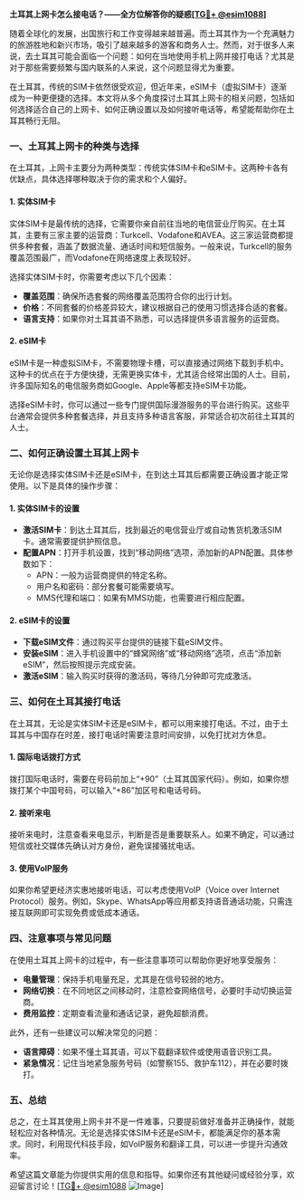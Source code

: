 **土耳其上网卡怎么接电话？——全方位解答你的疑惑[[TG💪+ @esim1088](https://t.me/s/esim1088)]**

随着全球化的发展，出国旅行和工作变得越来越普遍。而土耳其作为一个充满魅力的旅游胜地和新兴市场，吸引了越来越多的游客和商务人士。然而，对于很多人来说，去土耳其可能会面临一个问题：如何在当地使用手机上网并接打电话？尤其是对于那些需要频繁与国内联系的人来说，这个问题显得尤为重要。

在土耳其，传统的SIM卡依然很受欢迎，但近年来，eSIM卡（虚拟SIM卡）逐渐成为一种更便捷的选择。本文将从多个角度探讨土耳其上网卡的相关问题，包括如何选择适合自己的上网卡、如何正确设置以及如何接听电话等，希望能帮助你在土耳其畅行无阻。

### 一、土耳其上网卡的种类与选择

在土耳其，上网卡主要分为两种类型：传统实体SIM卡和eSIM卡。这两种卡各有优缺点，具体选择哪种取决于你的需求和个人偏好。

#### 1. 实体SIM卡

实体SIM卡是最传统的选择，它需要你亲自前往当地的电信营业厅购买。在土耳其，主要有三家主要的运营商：Turkcell、Vodafone和AVEA。这三家运营商都提供多种套餐，涵盖了数据流量、通话时间和短信服务。一般来说，Turkcell的服务覆盖范围最广，而Vodafone在网络速度上表现较好。

选择实体SIM卡时，你需要考虑以下几个因素：

- **覆盖范围**：确保所选套餐的网络覆盖范围符合你的出行计划。
- **价格**：不同套餐的价格差异较大，建议根据自己的使用习惯选择合适的套餐。
- **语言支持**：如果你对土耳其语不熟悉，可以选择提供多语言服务的运营商。

#### 2. eSIM卡

eSIM卡是一种虚拟SIM卡，不需要物理卡槽，可以直接通过网络下载到手机中。这种卡的优点在于方便快捷，无需更换实体卡，尤其适合经常出国的人士。目前，许多国际知名的电信服务商如Google、Apple等都支持eSIM卡功能。

选择eSIM卡时，你可以通过一些专门提供国际漫游服务的平台进行购买。这些平台通常会提供多种套餐选择，并且支持多种语言客服，非常适合初次前往土耳其的人士。

### 二、如何正确设置土耳其上网卡

无论你是选择实体SIM卡还是eSIM卡，在到达土耳其后都需要正确设置才能正常使用。以下是具体的操作步骤：

#### 1. 实体SIM卡的设置

- **激活SIM卡**：到达土耳其后，找到最近的电信营业厅或自动售货机激活SIM卡。通常需要提供护照信息。
- **配置APN**：打开手机设置，找到“移动网络”选项，添加新的APN配置。具体参数如下：
  - APN：一般为运营商提供的特定名称。
  - 用户名和密码：部分套餐可能需要填写。
  - MMS代理和端口：如果有MMS功能，也需要进行相应配置。

#### 2. eSIM卡的设置

- **下载eSIM文件**：通过购买平台提供的链接下载eSIM文件。
- **安装eSIM**：进入手机设置中的“蜂窝网络”或“移动网络”选项，点击“添加新eSIM”，然后按照提示完成安装。
- **激活eSIM**：输入购买时获得的激活码，等待几分钟即可完成激活。

### 三、如何在土耳其接打电话

在土耳其，无论是实体SIM卡还是eSIM卡，都可以用来接打电话。不过，由于土耳其与中国存在时差，接打电话时需要注意时间安排，以免打扰对方休息。

#### 1. 国际电话拨打方式

拨打国际电话时，需要在号码前加上“+90”（土耳其国家代码）。例如，如果你想拨打某个中国号码，可以输入“+86”加区号和电话号码。

#### 2. 接听来电

接听来电时，注意查看来电显示，判断是否是重要联系人。如果不确定，可以通过短信或社交媒体先确认对方身份，避免误接骚扰电话。

#### 3. 使用VoIP服务

如果你希望更经济实惠地接听电话，可以考虑使用VoIP（Voice over Internet Protocol）服务。例如，Skype、WhatsApp等应用都支持语音通话功能，只需连接互联网即可实现免费或低成本通话。

### 四、注意事项与常见问题

在使用土耳其上网卡的过程中，有一些注意事项可以帮助你更好地享受服务：

- **电量管理**：保持手机电量充足，尤其是在信号较弱的地方。
- **网络切换**：在不同地区之间移动时，注意检查网络信号，必要时手动切换运营商。
- **费用监控**：定期查看流量和通话记录，避免超额消费。

此外，还有一些建议可以解决常见的问题：

- **语言障碍**：如果不懂土耳其语，可以下载翻译软件或使用语音识别工具。
- **紧急情况**：记住当地紧急服务号码（如警察155、救护车112），并在必要时拨打。

### 五、总结

总之，在土耳其使用上网卡并不是一件难事，只要提前做好准备并正确操作，就能轻松应对各种情况。无论是选择实体SIM卡还是eSIM卡，都能满足你的基本需求。同时，利用现代科技手段，如VoIP服务和翻译工具，可以进一步提升沟通效率。

希望这篇文章能为你提供实用的信息和指导。如果你还有其他疑问或经验分享，欢迎留言讨论！[[TG💪+ @esim1088](https://t.me/s/esim1088) ![Image](https://i.postimg.cc/4NQfJmqS/Snipaste-2025-05-13-00-14-12.png)]